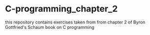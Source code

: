 # C-programming_chapter_2
this repository contains exercises taken from from chapter 2 of Byron Gottfried's Schaum book on C programming
